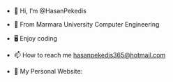 - 👋 Hi, I’m @HasanPekedis

- 🏢 From Marmara University Computer Engineering

- 🖥️ Enjoy coding

- 📫 How to reach me hasanpekedis365@hotmail.com

- 🧿 My Personal Website: 
